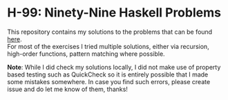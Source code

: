 # H-99: Ninety-Nine Haskell Problems

This repository contains my solutions to the problems that can be found [here](https://wiki.haskell.org/H-99:_Ninety-Nine_Haskell_Problems).<br>
For most of the exercises I tried multiple solutions, either via recursion, high-order functions, pattern matching where possible.

**Note**: While I did check my solutions locally, I did not make use of property based testing such as QuickCheck so it is entirely possible that I made some mistakes somewhere. In case you find such errors, please create issue and do let me know of them, thanks!
